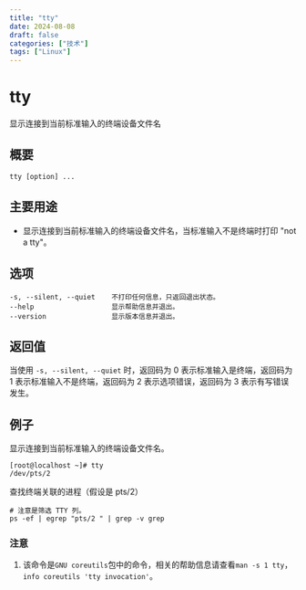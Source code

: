 ```yaml
---
title: "tty"
date: 2024-08-08
draft: false
categories: ["技术"]
tags: ["Linux"]
---
```

tty
===

显示连接到当前标准输入的终端设备文件名

## 概要

```shell
tty [option] ...
```

## 主要用途

- 显示连接到当前标准输入的终端设备文件名，当标准输入不是终端时打印 "not a tty"。

## 选项

```shell
-s, --silent, --quiet    不打印任何信息，只返回退出状态。
--help                   显示帮助信息并退出。
--version                显示版本信息并退出。
```

## 返回值

当使用 `-s, --silent, --quiet` 时，返回码为 0 表示标准输入是终端，返回码为 1 表示标准输入不是终端，返回码为 2 表示选项错误，返回码为 3 表示有写错误发生。

## 例子

显示连接到当前标准输入的终端设备文件名。

```shell
[root@localhost ~]# tty
/dev/pts/2
```

查找终端关联的进程（假设是 pts/2）

```shell
# 注意是筛选 TTY 列。
ps -ef | egrep "pts/2 " | grep -v grep
```

### 注意

1. 该命令是`GNU coreutils`包中的命令，相关的帮助信息请查看`man -s 1 tty`，`info coreutils 'tty invocation'`。



